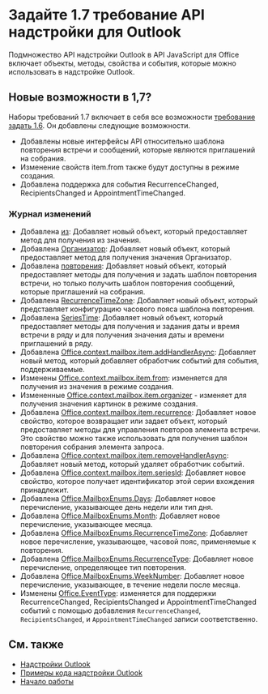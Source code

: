 # <a name="outlook-add-in-api-requirement-set-17"></a>Задайте 1.7 требование API надстройки для Outlook

Подмножество API надстройки Outlook в API JavaScript для Office включает объекты, методы, свойства и события, которые можно использовать в надстройке Outlook.

## <a name="whats-new-in-17"></a>Новые возможности в 1,7?

Наборы требований 1.7 включает в себя все возможности [требование задать 1.6](../requirement-set-1.6/outlook-requirement-set-1.6.md). Он добавлены следующие возможности.

- Добавлены новые интерфейсы API относительно шаблона повторения встречи и сообщений, которые являются приглашений на собрания.
- Изменение свойств item.from также будут доступны в режиме создания.
- Добавлена поддержка для события RecurrenceChanged, RecipientsChanged и AppointmentTimeChanged.

### <a name="change-log"></a>Журнал изменений

- Добавлена [из](/javascript/api/outlook_1_7/office.from): Добавляет новый объект, который предоставляет метод для получения из значения.
- Добавлена [Организатор](/javascript/api/outlook_1_7/office.organizer): Добавляет новый объект, который предоставляет метод для получения значения Организатор.
- Добавлена [повторения](/javascript/api/outlook_1_7/office.recurrence): Добавляет новый объект, который предоставляет методы для получения и задать шаблон повторения встречи, но только получить шаблон повторения сообщений, которые приглашений на собрания.
- Добавлена [RecurrenceTimeZone](/javascript/api/outlook_1_7/office.recurrencetimezone): Добавляет новый объект, который представляет конфигурацию часового пояса шаблона повторения.
- Добавлена [SeriesTime](/javascript/api/outlook_1_7/office.seriestime): Добавляет новый объект, который предоставляет методы для получения и задания даты и время встречи в ряду и для получения значения даты и времени приглашений в ряду.
- Добавлена [Office.context.mailbox.item.addHandlerAsync](office.context.mailbox.item.md#addhandlerasynceventtype-handler-options-callback): Добавляет новый метод, который добавляет обработчик событий для события, поддерживаемые.
- Изменены [Office.context.mailbox.item.from](office.context.mailbox.item.md#from-emailaddressdetailsjavascriptapioutlook17officeemailaddressdetailsfromjavascriptapioutlook17officefrom): изменяется для получения из значения в режиме создания.
- Измененные [Office.context.mailbox.item.organizer](office.context.mailbox.item.md#organizer-emailaddressdetailsjavascriptapioutlook17officeemailaddressdetailsorganizerjavascriptapioutlook17officeorganizer) - изменяет для получения значения картинок в режиме создания.
- Добавлена [Office.context.mailbox.item.recurrence](office.context.mailbox.item.md#nullable-recurrence-recurrencejavascriptapioutlook17officerecurrence): Добавляет новое свойство, которое возвращает или задает объект, который предоставляет методы для управления повторов элемента встречи. Это свойство можно также использовать для получения шаблон повторения собрания элемента запроса.
- Добавлена [Office.context.mailbox.item.removeHandlerAsync](office.context.mailbox.item.md#removehandlerasynceventtype-handler-options-callback): Добавляет новый метод, который удаляет обработчик событий.
- Добавлена [Office.context.mailbox.item.seriesId](office.context.mailbox.item.md#nullable-seriesid-string): Добавляет новое свойство, которое получает идентификатор этой серии вхождения принадлежит.
- Добавлена [Office.MailboxEnums.Days](/javascript/api/outlook_1_7/office.mailboxenums.days): Добавляет новое перечисление, указывающее день недели или тип дня.
- Добавлена [Office.MailboxEnums.Month](/javascript/api/outlook_1_7/office.mailboxenums.month): Добавляет новое перечисление, указывающее месяца.
- Добавлена [Office.MailboxEnums.RecurrenceTimeZone](/javascript/api/outlook_1_7/office.mailboxenums.recurrencetimezone): Добавляет новое перечисление, указывающее, часовой пояс, применяемые к повторения.
- Добавлена [Office.MailboxEnums.RecurrenceType](/javascript/api/outlook_1_7/office.mailboxenums.recurrencetype): Добавляет новое перечисление, определяющее тип повторения.
- Добавлена [Office.MailboxEnums.WeekNumber](/javascript/api/outlook_1_7/office.mailboxenums.weeknumber): Добавляет новое перечисление, указывающее, в течение недели после месяца.
- Изменены [Office.EventType](/javascript/api/office/office.eventtype): изменяется для поддержки RecurrenceChanged, RecipientsChanged и AppointmentTimeChanged событий с помощью добавления `RecurrenceChanged`, `RecipientsChanged`, и `AppointmentTimeChanged` записи соответственно.

## <a name="see-also"></a>См. также

- [Надстройки Outlook](https://docs.microsoft.com/outlook/add-ins/)
- [Примеры кода надстройки Outlook](https://developer.microsoft.com/outlook/gallery/?filterBy=Outlook,Samples,Add-ins)
- [Начало работы](https://docs.microsoft.com/outlook/add-ins/quick-start)